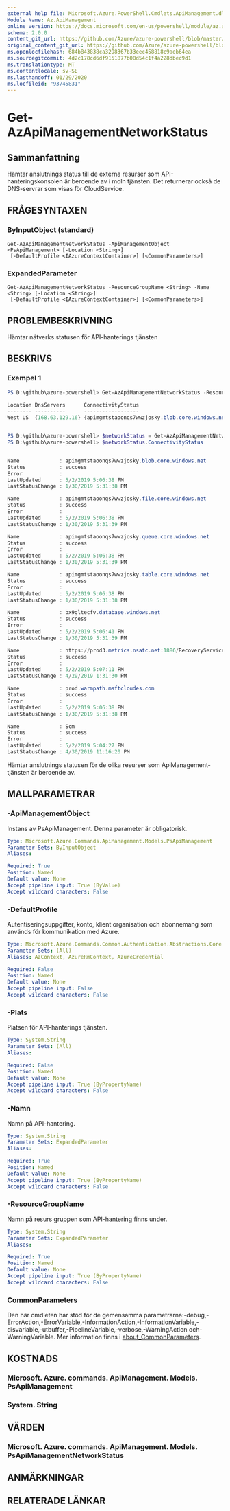 ```yaml
---
external help file: Microsoft.Azure.PowerShell.Cmdlets.ApiManagement.dll-Help.xml
Module Name: Az.ApiManagement
online version: https://docs.microsoft.com/en-us/powershell/module/az.apimanagement/get-azapimanagementnetworkstatus
schema: 2.0.0
content_git_url: https://github.com/Azure/azure-powershell/blob/master/src/ApiManagement/ApiManagement/help/Get-AzApiManagementNetworkStatus.md
original_content_git_url: https://github.com/Azure/azure-powershell/blob/master/src/ApiManagement/ApiManagement/help/Get-AzApiManagementNetworkStatus.md
ms.openlocfilehash: 684b843838ca3298367b33eec458818c9aeb64ea
ms.sourcegitcommit: 4d2c178cd6df9151877b08d54c1f4a228dbec9d1
ms.translationtype: MT
ms.contentlocale: sv-SE
ms.lasthandoff: 01/29/2020
ms.locfileid: "93745831"
---
```

# Get-AzApiManagementNetworkStatus

## Sammanfattning
Hämtar anslutnings status till de externa resurser som API-hanteringskonsolen är beroende av i moln tjänsten. Det returnerar också de DNS-servrar som visas för CloudService.

## FRÅGESYNTAXEN

### ByInputObject (standard)
```
Get-AzApiManagementNetworkStatus -ApiManagementObject <PsApiManagement> [-Location <String>]
 [-DefaultProfile <IAzureContextContainer>] [<CommonParameters>]
```

### ExpandedParameter
```
Get-AzApiManagementNetworkStatus -ResourceGroupName <String> -Name <String> [-Location <String>]
 [-DefaultProfile <IAzureContextContainer>] [<CommonParameters>]
```

## PROBLEMBESKRIVNING
Hämtar nätverks statusen för API-hanterings tjänsten

## BESKRIVS

### Exempel 1
```powershell
PS D:\github\azure-powershell> Get-AzApiManagementNetworkStatus -ResourceGroupName powershelltest -Name powershellsdkservice

Location DnsServers      ConnectivityStatus
-------- ----------      ------------------
West US  {168.63.129.16} {apimgmtstaoonqs7wwzjosky.blob.core.windows.net, apimgmtstaoonqs7wwzjosky.file.core.windows.net, apimgmtstaoonqs7wwzjosky.queue.core.windows.net, apimgmtstaoonqs7wwzjosk...


PS D:\github\azure-powershell> $networkStatus = Get-AzApiManagementNetworkStatus -ResourceGroupName powershelltest -Name powershellsdkservice
PS D:\github\azure-powershell> $networkStatus.ConnectivityStatus


Name             : apimgmtstaoonqs7wwzjosky.blob.core.windows.net
Status           : success
Error            :
LastUpdated      : 5/2/2019 5:06:38 PM
LastStatusChange : 1/30/2019 5:31:38 PM

Name             : apimgmtstaoonqs7wwzjosky.file.core.windows.net
Status           : success
Error            :
LastUpdated      : 5/2/2019 5:06:38 PM
LastStatusChange : 1/30/2019 5:31:39 PM

Name             : apimgmtstaoonqs7wwzjosky.queue.core.windows.net
Status           : success
Error            :
LastUpdated      : 5/2/2019 5:06:38 PM
LastStatusChange : 1/30/2019 5:31:39 PM

Name             : apimgmtstaoonqs7wwzjosky.table.core.windows.net
Status           : success
Error            :
LastUpdated      : 5/2/2019 5:06:38 PM
LastStatusChange : 1/30/2019 5:31:38 PM

Name             : bx9gltecfv.database.windows.net
Status           : success
Error            :
LastUpdated      : 5/2/2019 5:06:41 PM
LastStatusChange : 1/30/2019 5:31:39 PM

Name             : https://prod3.metrics.nsatc.net:1886/RecoveryService
Status           : success
Error            :
LastUpdated      : 5/2/2019 5:07:11 PM
LastStatusChange : 4/29/2019 1:31:30 PM

Name             : prod.warmpath.msftcloudes.com
Status           : success
Error            :
LastUpdated      : 5/2/2019 5:06:38 PM
LastStatusChange : 1/30/2019 5:31:38 PM

Name             : Scm
Status           : success
Error            :
LastUpdated      : 5/2/2019 5:04:27 PM
LastStatusChange : 4/30/2019 11:16:20 PM
```

Hämtar anslutnings statusen för de olika resurser som ApiManagement-tjänsten är beroende av.

## MALLPARAMETRAR

### -ApiManagementObject
Instans av PsApiManagement. Denna parameter är obligatorisk.

```yaml
Type: Microsoft.Azure.Commands.ApiManagement.Models.PsApiManagement
Parameter Sets: ByInputObject
Aliases:

Required: True
Position: Named
Default value: None
Accept pipeline input: True (ByValue)
Accept wildcard characters: False
```

### -DefaultProfile
Autentiseringsuppgifter, konto, klient organisation och abonnemang som används för kommunikation med Azure.

```yaml
Type: Microsoft.Azure.Commands.Common.Authentication.Abstractions.Core.IAzureContextContainer
Parameter Sets: (All)
Aliases: AzContext, AzureRmContext, AzureCredential

Required: False
Position: Named
Default value: None
Accept pipeline input: False
Accept wildcard characters: False
```

### -Plats
Platsen för API-hanterings tjänsten.

```yaml
Type: System.String
Parameter Sets: (All)
Aliases:

Required: False
Position: Named
Default value: None
Accept pipeline input: True (ByPropertyName)
Accept wildcard characters: False
```

### -Namn
Namn på API-hantering.

```yaml
Type: System.String
Parameter Sets: ExpandedParameter
Aliases:

Required: True
Position: Named
Default value: None
Accept pipeline input: True (ByPropertyName)
Accept wildcard characters: False
```

### -ResourceGroupName
Namn på resurs gruppen som API-hantering finns under.

```yaml
Type: System.String
Parameter Sets: ExpandedParameter
Aliases:

Required: True
Position: Named
Default value: None
Accept pipeline input: True (ByPropertyName)
Accept wildcard characters: False
```

### CommonParameters
Den här cmdleten har stöd för de gemensamma parametrarna:-debug,-ErrorAction,-ErrorVariable,-InformationAction,-InformationVariable,-disvariable,-utbuffer,-PipelineVariable,-verbose,-WarningAction och-WarningVariable. Mer information finns i [about_CommonParameters](https://go.microsoft.com/fwlink/?LinkID=113216).

## KOSTNADS

### Microsoft. Azure. commands. ApiManagement. Models. PsApiManagement

### System. String

## VÄRDEN

### Microsoft. Azure. commands. ApiManagement. Models. PsApiManagementNetworkStatus

## ANMÄRKNINGAR

## RELATERADE LÄNKAR
